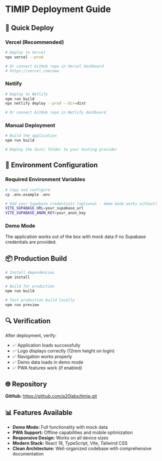 # TIMIP Deployment Guide

## 🚀 Quick Deploy

### Vercel (Recommended)
```bash
# Deploy to Vercel
npx vercel --prod

# Or connect GitHub repo in Vercel dashboard
# https://vercel.com/new
```

### Netlify
```bash
# Deploy to Netlify
npm run build
npx netlify deploy --prod --dir=dist

# Or connect GitHub repo in Netlify dashboard
```

### Manual Deployment
```bash
# Build the application
npm run build

# Deploy the dist/ folder to your hosting provider
```

## 🔧 Environment Configuration

### Required Environment Variables
```bash
# Copy and configure
cp .env.example .env

# Add your Supabase credentials (optional - demo mode works without)
VITE_SUPABASE_URL=your_supabase_url
VITE_SUPABASE_ANON_KEY=your_anon_key
```

### Demo Mode
The application works out of the box with mock data if no Supabase credentials are provided.

## 📦 Production Build

```bash
# Install dependencies
npm install

# Build for production
npm run build

# Test production build locally
npm run preview
```

## 🔍 Verification

After deployment, verify:
- ✅ Application loads successfully
- ✅ Logo displays correctly (12rem height on login)
- ✅ Navigation works properly
- ✅ Demo data loads in demo mode
- ✅ PWA features work (if enabled)

## 🌐 Repository

**GitHub:** https://github.com/a20labs/timip.git

## 📊 Features Available

- **Demo Mode:** Full functionality with mock data
- **PWA Support:** Offline capabilities and mobile optimization  
- **Responsive Design:** Works on all device sizes
- **Modern Stack:** React 18, TypeScript, Vite, Tailwind CSS
- **Clean Architecture:** Well-organized codebase with comprehensive documentation
